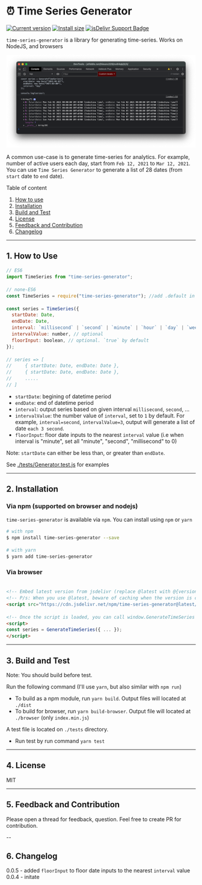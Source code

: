 # ⏰ Time Series Generator

<a href="https://packagephobia.now.sh/result?p=time-series-generator"><img src="https://badgen.net/packagephobia/install/time-series-generator" alt="Current version"></a> <a href="https://www.npmjs.com/package/time-series-generator"><img src="https://img.shields.io/npm/v/time-series-generator" alt="Install size"></a> <a href="https://cdn.jsdelivr.net/npm/time-series-generator@latest/browser/index.min.js"><img src="https://img.shields.io/badge/jsdelivr-Available-green" alt="jsDelivr Support Badge"></a>

`time-series-generator` is a library for generating time-series. Works on NodeJS, and browsers

![Sample output](./screenshoot.png)

A common use-case is to generate time-series for analytics. For example, number of active users each day, start from `Feb 12, 2021` to `Mar 12, 2021`. You can use `Time Series Generator` to generate a list of 28 dates (from `start` date to `end` date).

Table of content

1. [How to use](#1-how-to-use)
2. [Installation](#2-installation)
3. [Build and Test](#3-build-and-test)
4. [License](#4-license)
5. [Feedback and Contribution](#5-feedback-and-contribution)
6. [Changelog](#6-changelog)

---

## 1. How to Use

```js
// ES6
import TimeSeries from "time-series-generator";

// none-ES6
const TimeSeries = require("time-series-generator"); //add .default in some cases

const series = TimeSeries({
  startDate: Date,
  endDate: Date,
  interval: `millisecond` | `second` | `minute` | `hour` | `day` | `week` | `month` | `year`,
  intervalValue: number, // optional
  floorInput: boolean, // optional. `true` by default 
});

// series => [
//     { startDate: Date, endDate: Date },
//     { startDate: Date, endDate: Date },
//     .....
// ]
```

- `startDate`: begining of datetime period
- `endDate`: end of datetime period
- `interval`: output series based on given interval `millisecond`, `second`, ...
- `intervalValue`: the number value of `interval`, set to `1` by default. For example, `interval=second`, `intervalValue=3`, output will generate a list of date `each 3 second`.
- `floorInput`: floor date inputs to the nearest `interval` value (i.e when interval is "minute", set all "minute", "second", "millisecond" to 0)

Note: `startDate` can either be less than, or greater than `endDate`.

See [./tests/Generator.test.js](./tests/Generator.test.js) for examples

---

## 2. Installation

### Via npm (supported on browser and nodejs)

`time-series-generator` is available via `npm`. You can install using `npm` or `yarn`

```sh
# with npm
$ npm install time-series-generator --save

# with yarn
$ yarn add time-series-generator
```

### Via browser

```html

<!-- Embed latest version from jsdelivr (replace @latest with @{version number}) -->
<!-- P/s: When you use @latest, beware of caching when the version is changed-->
<script src="https://cdn.jsdelivr.net/npm/time-series-generator@latest/browser/index.min.js"></script>

<!-- Once the script is loaded, you can call window.GenerateTimeSeries -->
<script>
const series = GenerateTimeSeries({ ... });
</script>
```

---

## 3. Build and Test

Note: You should build before test. 

Run the following command (I'll use `yarn`, but also similar with `npm run`)

- To build as a npm module, run `yarn build`. Output files will located at `./dist`
- To build for browser,  run `yarn build-browser`. Output file will located at `./browser` (only `index.min.js`)

A test file is located on `./tests` directory. 
- Run test by run command `yarn test`

---

## 4. License

MIT

---

## 5. Feedback and Contribution

Please open a thread for feedback, question. Feel free to create PR for contribution.

--


## 6. Changelog

0.0.5 - added `floorInput` to floor date inputs to the nearest `interval` value
0.0.4 - initate

